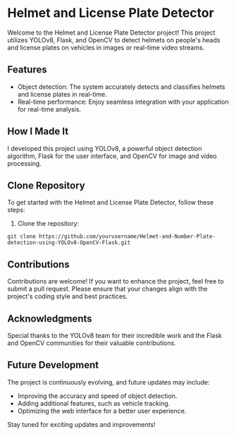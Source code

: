 # Helmet and License Plate Detector

Welcome to the Helmet and License Plate Detector project! This project utilizes YOLOv8, Flask, and OpenCV to detect helmets on people's heads and license plates on vehicles in images or real-time video streams.

## Features
- Object detection: The system accurately detects and classifies helmets and license plates in real-time.
- Real-time performance: Enjoy seamless integration with your application for real-time analysis.

## How I Made It
I developed this project using YOLOv8, a powerful object detection algorithm, Flask for the user interface, and OpenCV for image and video processing.

## Clone Repository
To get started with the Helmet and License Plate Detector, follow these steps:

1. Clone the repository:
```
git clone https://github.com/yourusername/Helmet-and-Number-Plate-detection-using-YOLOv8-OpenCV-Flask.git
```

## Contributions
Contributions are welcome! If you want to enhance the project, feel free to submit a pull request. Please ensure that your changes align with the project's coding style and best practices.

## Acknowledgments
Special thanks to the YOLOv8 team for their incredible work and the Flask and OpenCV communities for their valuable contributions.

## Future Development
The project is continuously evolving, and future updates may include:

- Improving the accuracy and speed of object detection.
- Adding additional features, such as vehicle tracking.
- Optimizing the web interface for a better user experience.

Stay tuned for exciting updates and improvements!
